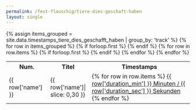 ```yaml
---
permalink: /fest-flauschig/tiere-dies-geschaft-haben
layout: single
---
```


<table style="display: table;">
{% assign items_grouped = site.data.timestamps_tiere_dies_geschafft_haben | group_by: 'track' %}
  {% for row in items_grouped %}
    {% if forloop.first %}
    <tr>
        <th>Num.</th>
        <th>Titel</th>
        <th style="word-wrap: break-word;max-width: 100px;">Timestamps</th>
    </tr>
    {% endif %}
    <tr>
    <td markdown="span">{{ row['name'] }}</td>
      {% for row in row.items %}
        {% if forloop.first %}
        <td markdown="span"  style="word-wrap: break-word;max-width: 100px;">{{ row['name']| slice: 0,30  }}</td>
        {% endif %}
      {% endfor %}
      <td markdown="span">
      {% for row in row.items %}
      <a href="https://open.spotify.com/episode/{{ row['id'] }}?t={{ row['duration_total_min'] | round }}">{{ row['duration_min'] }} Minuten / {{ row['duration_sec'] }} Sekunden</a>
      {% endfor %}
      </td>
  </tr>
  {% endfor %}
</table>